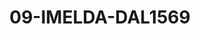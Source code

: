 ---
title: 09-IMELDA-DAL1569
image: /v1543919832/viterbo/09-IMELDA-DAL1569.jpg
brand: dalin
layout: vestito
---